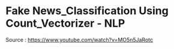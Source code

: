 # Fake News_Classification Using Count_Vectorizer - NLP 

Source : https://www.youtube.com/watch?v=MO5n5JaRotc
